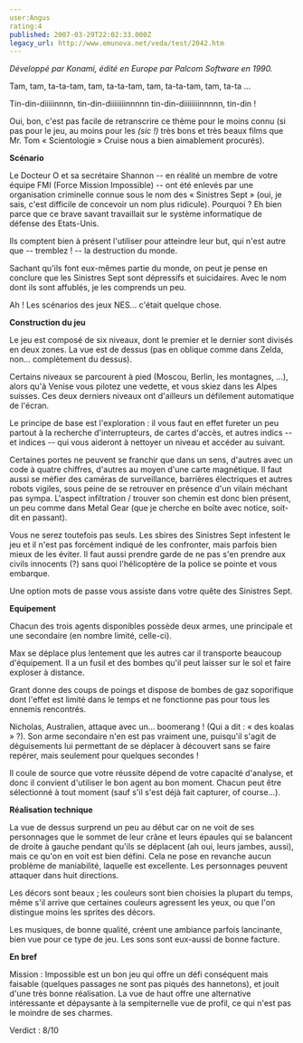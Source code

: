 ```yaml
---
user:Angus
rating:4
published: 2007-03-29T22:02:33.000Z
legacy_url: http://www.emunova.net/veda/test/2042.htm
---
```

_Développé par Konami, édité en Europe par Palcom Software en 1990\._  

  

Tam, tam, ta-ta-tam, tam, ta-ta-tam, tam, ta-ta-tam, tam, ta-ta ...  

Tin-din-diiiiinnnn, tin-din-diiiiiiiinnnnn tin-din-diiiiiiiinnnnn, tin-din !  

  

Oui, bon, c'est pas facile de retranscrire ce thème pour le moins connu (si pas pour le jeu, au moins pour les _(sic !)_ très bons et très beaux films que Mr. Tom « Scientologie » Cruise nous a bien aimablement procurés).  

  

**Scénario**  

  

Le Docteur O et sa secrétaire Shannon -- en réalité un membre de votre équipe FMI (Force Mission Impossible) -- ont été enlevés par une organisation criminelle connue sous le nom des « Sinistres Sept » (oui, je sais, c'est difficile de concevoir un nom plus ridicule). Pourquoi ? Eh bien parce que ce brave savant travaillait sur le système informatique de défense des Etats-Unis.  

Ils comptent bien à présent l'utiliser pour atteindre leur but, qui n'est autre que -- tremblez ! -- la destruction du monde.  

Sachant qu'ils font eux-mêmes partie du monde, on peut je pense en conclure que les Sinistres Sept sont dépressifs et suicidaires. Avec le nom dont ils sont affublés, je les comprends un peu.  

  

Ah ! Les scénarios des jeux NES... c'était quelque chose.  

  

**Construction du jeu**  

  

Le jeu est composé de six niveaux, dont le premier et le dernier sont divisés en deux zones. La vue est de dessus (pas en oblique comme dans Zelda, non... complètement du dessus).  

Certains niveaux se parcourent à pied (Moscou, Berlin, les montagnes, ...), alors qu'à Venise vous pilotez une vedette, et vous skiez dans les Alpes suisses. Ces deux derniers niveaux ont d'ailleurs un défilement automatique de l'écran.  

  

Le principe de base est l'exploration : il vous faut en effet fureter un peu partout à la recherche d'interrupteurs, de cartes d'accès, et autres indics -- et indices -- qui vous aideront à nettoyer un niveau et accéder au suivant.  

  

Certaines portes ne peuvent se franchir que dans un sens, d'autres avec un code à quatre chiffres, d'autres au moyen d'une carte magnétique. Il faut aussi se méfier des caméras de surveillance, barrières électriques et autres robots vigiles, sous peine de se retrouver en présence d'un vilain méchant pas sympa. L'aspect infiltration / trouver son chemin est donc bien présent, un peu comme dans Metal Gear (que je cherche en boîte avec notice, soit-dit en passant).  

  

Vous ne serez toutefois pas seuls. Les sbires des Sinistres Sept infestent le jeu et il n'est pas forcément indiqué de les confronter, mais parfois bien mieux de les éviter. Il faut aussi prendre garde de ne pas s'en prendre aux civils innocents (?) sans quoi l'hélicoptère de la police se pointe et vous embarque.  

  

Une option mots de passe vous assiste dans votre quête des Sinistres Sept.  

  

**Equipement**  

  

Chacun des trois agents disponibles possède deux armes, une principale et une secondaire (en nombre limité, celle-ci).  

  

Max se déplace plus lentement que les autres car il transporte beaucoup d'équipement. Il a un fusil et des bombes qu'il peut laisser sur le sol et faire exploser à distance.  

  

Grant donne des coups de poings et dispose de bombes de gaz soporifique dont l'effet est limité dans le temps et ne fonctionne pas pour tous les ennemis rencontrés.  

  

Nicholas, Australien, attaque avec un... boomerang ! (Qui a dit : « des koalas » ?). Son arme secondaire n'en est pas vraiment une, puisqu'il s'agit de déguisements lui permettant de se déplacer à découvert sans se faire repérer, mais seulement pour quelques secondes !  

  

Il coule de source que votre réussite dépend de votre capacité d'analyse, et donc il convient d'utiliser le bon agent au bon moment. Chacun peut être sélectionné à tout moment (sauf s'il s'est déjà fait capturer, of course...).  

  

**Réalisation technique**  

  

La vue de dessus surprend un peu au début car on ne voit de ses personnages que le sommet de leur crâne et leurs épaules qui se balancent de droite à gauche pendant qu'ils se déplacent (ah oui, leurs jambes, aussi), mais ce qu'on en voit est bien défini. Cela ne pose en revanche aucun problème de maniabilité, laquelle est excellente. Les personnages peuvent attaquer dans huit directions.  

  

Les décors sont beaux ; les couleurs sont bien choisies la plupart du temps, même s'il arrive que certaines couleurs agressent les yeux, ou que l'on distingue moins les sprites des décors.  

  

Les musiques, de bonne qualité, créent une ambiance parfois lancinante, bien vue pour ce type de jeu. Les sons sont eux-aussi de bonne facture.  

  

**En bref**  

  

Mission : Impossible est un bon jeu qui offre un défi conséquent mais faisable (quelques passages ne sont pas piqués des hannetons), et jouit d'une très bonne réalisation. La vue de haut offre une alternative intéressante et dépaysante à la sempiternelle vue de profil, ce qui n'est pas le moindre de ses charmes.  

  

Verdict : 8/10